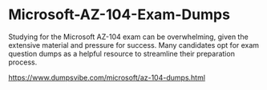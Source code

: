 # Microsoft-AZ-104-Exam-Dumps
Studying for the Microsoft AZ-104 exam can be overwhelming, given the extensive material and pressure for success. Many candidates opt for exam question dumps as a helpful resource to streamline their preparation process.

https://www.dumpsvibe.com/microsoft/az-104-dumps.html
